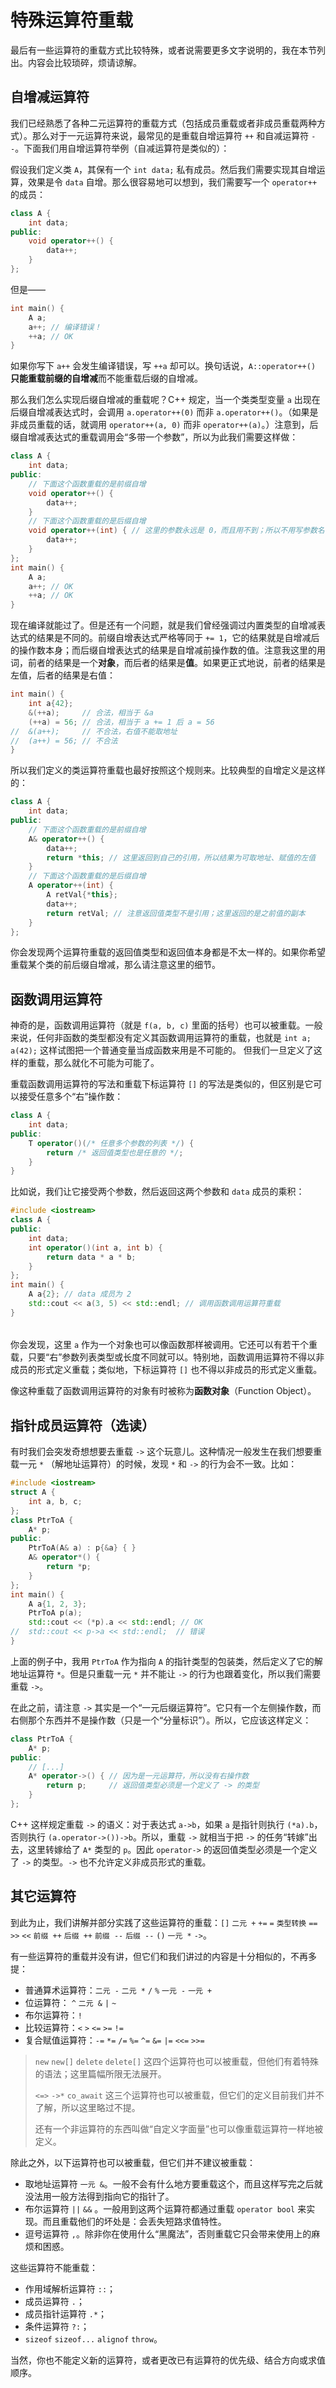 # 特殊运算符重载

最后有一些运算符的重载方式比较特殊，或者说需要更多文字说明的，我在本节列出。内容会比较琐碎，烦请谅解。

## 自增减运算符

我们已经熟悉了各种二元运算符的重载方式（包括成员重载或者非成员重载两种方式）。那么对于一元运算符来说，最常见的是重载自增运算符 `++` 和自减运算符 `--`。下面我们用自增运算符举例（自减运算符是类似的）：

假设我们定义类 `A`，其保有一个 `int data;` 私有成员。然后我们需要实现其自增运算，效果是令 `data` 自增。那么很容易地可以想到，我们需要写一个 `operator++` 的成员：
```cpp
class A {
    int data;
public:
    void operator++() {
        data++;
    }
};
```
但是——
```cpp
int main() {
    A a;
    a++; // 编译错误！
    ++a; // OK
}
```
如果你写下 `a++` 会发生编译错误，写 `++a` 却可以。换句话说，`A::operator++()` **只能重载前缀的自增减**而不能重载后缀的自增减。

那么我们怎么实现后缀自增减的重载呢？C++ 规定，当一个类类型变量 `a` 出现在后缀自增减表达式时，会调用 `a.operator++(0)` 而非 `a.operator++()`。（如果是非成员重载的话，就调用 `operator++(a, 0)` 而非 `operator++(a)`。）注意到，后缀自增减表达式的重载调用会“多带一个参数”，所以为此我们需要这样做：
```cpp codemo(show)
class A {
    int data;
public:
    // 下面这个函数重载的是前缀自增
    void operator++() {
        data++;
    }
    // 下面这个函数重载的是后缀自增
    void operator++(int) { // 这里的参数永远是 0，而且用不到；所以不用写参数名
        data++;
    }
};
int main() {
    A a;
    a++; // OK
    ++a; // OK
}
```
现在编译就能过了。但是还有一个问题，就是我们曾经强调过内置类型的自增减表达式的结果是不同的。前缀自增表达式严格等同于 `+= 1`，它的结果就是自增减后的操作数本身；而后缀自增表达式的结果是自增减前操作数的值。注意我这里的用词，前者的结果是一个**对象**，而后者的结果是**值**。如果更正式地说，前者的结果是左值，后者的结果是右值：
```cpp codemo(show)
int main() {
    int a{42};
    &(++a);     // 合法，相当于 &a
    (++a) = 56; // 合法，相当于 a += 1 后 a = 56
//  &(a++);     // 不合法，右值不能取地址
//  (a++) = 56; // 不合法
}
```
所以我们定义的类运算符重载也最好按照这个规则来。比较典型的自增定义是这样的：
```cpp
class A {
    int data;
public:
    // 下面这个函数重载的是前缀自增
    A& operator++() {
        data++;
        return *this; // 这里返回到自己的引用，所以结果为可取地址、赋值的左值
    }
    // 下面这个函数重载的是后缀自增
    A operator++(int) {
        A retVal{*this};
        data++;
        return retVal; // 注意返回值类型不是引用；这里返回的是之前值的副本
    }
};
```
你会发现两个运算符重载的返回值类型和返回值本身都是不太一样的。如果你希望重载某个类的前后缀自增减，那么请注意这里的细节。

## 函数调用运算符

神奇的是，函数调用运算符（就是 `f(a, b, c)` 里面的括号）也可以被重载。一般来说，任何非函数的类型都没有定义其函数调用运算符的重载，也就是 `int a; a(42);` 这样试图把一个普通变量当成函数来用是不可能的。 但我们一旦定义了这样的重载，那么就化不可能为可能了。

重载函数调用运算符的写法和重载下标运算符 `[]` 的写法是类似的，但区别是它可以接受任意多个“右”操作数：
```cpp
class A {
    int data;
public:
    T operator()(/* 任意多个参数的列表 */) {
        return /* 返回值类型也是任意的 */;
    }
}
```

比如说，我们让它接受两个参数，然后返回这两个参数和 `data` 成员的乘积：
```cpp codemo(show)
#include <iostream>
class A {
public:
    int data;
    int operator()(int a, int b) {
        return data * a * b;
    }
};
int main() {
    A a{2}; // data 成员为 2
    std::cout << a(3, 5) << std::endl; // 调用函数调用运算符重载
}
```

<h6 id="idx_函数对象"></h6>

你会发现，这里 `a` 作为一个对象也可以像函数那样被调用。它还可以有若干个重载，只要“右”参数列表类型或长度不同就可以。特别地，函数调用运算符不得以非成员的形式定义重载；类似地，下标运算符 `[]` 也不得以非成员的形式定义重载。

像这种重载了函数调用运算符的对象有时被称为**函数对象**（Function Object）。

## 指针成员运算符（选读）

有时我们会突发奇想想要去重载 `->` 这个玩意儿。这种情况一般发生在我们想要重载一元 `*` （解地址运算符）的时候，发现 `*` 和 `->` 的行为会不一致。比如：
```cpp codemo(show)
#include <iostream>
struct A {
    int a, b, c;
};
class PtrToA {
    A* p;
public:
    PtrToA(A& a) : p{&a} { }
    A& operator*() {
        return *p;
    }
};
int main() {
    A a{1, 2, 3};
    PtrToA p(a);
    std::cout << (*p).a << std::endl; // OK
//  std::cout << p->a << std::endl;  // 错误
}
```
上面的例子中，我用 `PtrToA` 作为指向 `A` 的指针类型的包装类，然后定义了它的解地址运算符 `*`。但是只重载一元 `*` 并不能让 `->` 的行为也跟着变化，所以我们需要重载 `->`。

在此之前，请注意 `->` 其实是一个“一元后缀运算符”。它只有一个左侧操作数，而右侧那个东西并不是操作数（只是一个“分量标识”）。所以，它应该这样定义：
```cpp
class PtrToA {
    A* p;
public:
    // [...]
    A* operator->() { // 因为是一元运算符，所以没有右操作数
        return p;     // 返回值类型必须是一个定义了 -> 的类型
    }
};
```
C++ 这样规定重载 `->` 的语义：对于表达式 `a->b`，如果 `a` 是指针则执行 `(*a).b`，否则执行 `(a.operator->())->b`。所以，重载 `->` 就相当于把 `->` 的任务“转嫁”出去，这里转嫁给了 `A*` 类型的 `p`。因此 `operator->` 的返回值类型必须是一个定义了 `->` 的类型。`->` 也不允许定义非成员形式的重载。

## 其它运算符

到此为止，我们讲解并部分实践了这些运算符的重载：`[]` `二元 +` `+=` `=` `类型转换` `==` `>>` `<<` `前缀 ++` `后缀 ++` `前缀 --` `后缀 --` `()` `一元 *` `->`。

有一些运算符的重载并没有讲，但它们和我们讲过的内容是十分相似的，不再多提：
- 普通算术运算符：`二元 -` `二元 *` `/` `%` `一元 -` `一元 +`
- 位运算符： `^` `二元 &` `|` `~`
- 布尔运算符：`!` 
- 比较运算符：`<` `>` `<=` `>=` `!=`
- 复合赋值运算符：`-=` `*=` `/=` `%=` `^=` `&=` `|=` `<<=` `>>=`

> `new` `new[]` `delete` `delete[]` 这四个运算符也可以被重载，但他们有着特殊的语法；这里篇幅所限无法展开。
> 
> `<=>` `->*` `co_await` 这三个运算符也可以被重载，但它们的定义目前我们并不了解，所以这里略过不提。
> 
> 还有一个非运算符的东西叫做“自定义字面量”也可以像重载运算符一样地被定义。

除此之外，以下运算符也可以被重载，但它们并不建议被重载：
- 取地址运算符 `一元 &`。一般不会有什么地方要重载这个，而且这样写完之后就没法用一般方法得到指向它的指针了。
- 布尔运算符 `||` `&&` 。一般用到这两个运算符都通过重载 `operator bool` 来实现。而且重载他们的坏处是：会丢失短路求值特性。
- 逗号运算符 `,`。除非你在使用什么“黑魔法”，否则重载它只会带来使用上的麻烦和困惑。

这些运算符不能重载：
- 作用域解析运算符 `::`；
- 成员运算符 `.`；
- 成员指针运算符 `.*`；
- 条件运算符 `?:`；
- `sizeof` `sizeof...` `alignof` `throw`。

当然，你也不能定义新的运算符，或者更改已有运算符的优先级、结合方向或求值顺序。
